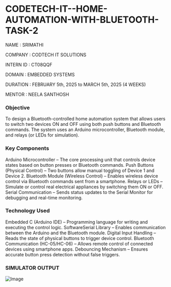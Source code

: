 # CODETECH-IT--HOME-AUTOMATION-WITH-BLUETOOTH-TASK-2

NAME : SRIMATHI

COMPANY : CODTECH IT SOLUTIONS

INTERN ID : CT08QQF

DOMAIN : EMBEDDED SYSTEMS

DURATION :  FEBRUARY 5th, 2025 to MARCH 5th, 2025 (4 WEEKS)

MENTOR : NEELA SANTHOSH

### **Objective**
To design a Bluetooth-controlled home automation system that allows users to switch two devices ON and OFF using both push buttons and Bluetooth commands. The system uses an Arduino microcontroller, Bluetooth module, and relays (or LEDs for simulation).

### **Key Components**
Arduino Microcontroller – The core processing unit that controls device states based on button presses or Bluetooth commands.
Push Buttons (Physical Control) – Two buttons allow manual toggling of Device 1 and Device 2.
Bluetooth Module (Wireless Control) – Enables wireless device control via Bluetooth commands sent from a smartphone.
Relays or LEDs – Simulate or control real electrical appliances by switching them ON or OFF.
Serial Communication – Sends status updates to the Serial Monitor for debugging and real-time monitoring.

### **Technology Used**
Embedded C (Arduino IDE) – Programming language for writing and executing the control logic.
SoftwareSerial Library – Enables communication between the Arduino and the Bluetooth module.
Digital Input Handling – Reads the state of physical buttons to trigger device control.
Bluetooth Communication (HC-05/HC-06) – Allows remote control of connected devices using smartphone apps.
Debouncing Mechanism – Ensures accurate button press detection without false triggers.

### **SIMULATOR OUTPUT**

![Image](https://github.com/user-attachments/assets/2cca1e9e-17b0-45e5-b22c-3362ff004c16)




